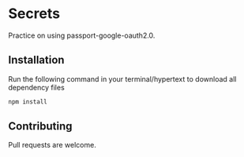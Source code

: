 # Secrets
Practice on using passport-google-oauth2.0.


## Installation
Run the following command in your terminal/hypertext to download all dependency files
``` bash
npm install
```

## Contributing
Pull requests are welcome.
